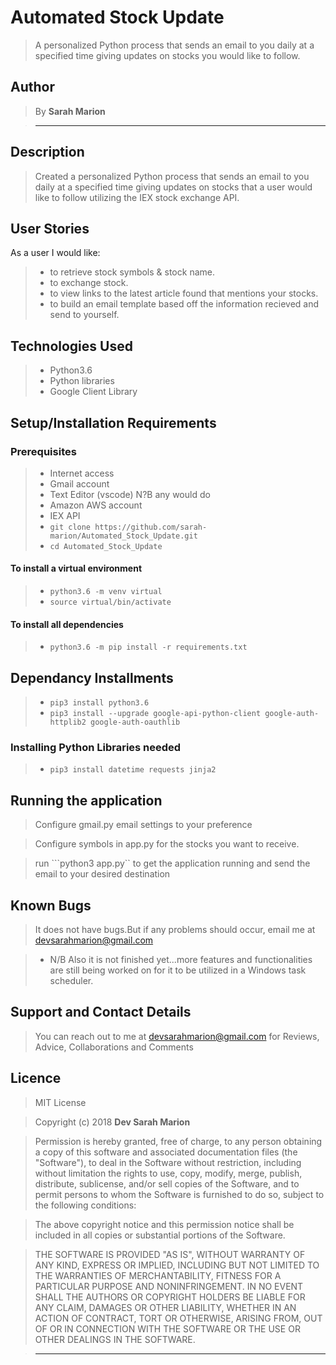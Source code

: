 # Automated Stock Update

> A personalized Python process that sends an email to you daily at a specified time giving updates on stocks you would like to follow.

## Author

> By **Sarah Marion**

> -----------------------------------------------------------

## Description

> Created a personalized Python process that sends an email to you daily at a specified time giving updates on stocks that a user would like to follow utilizing the IEX stock exchange API.

## User Stories

As a user I would like:

> * to retrieve stock symbols & stock name.
> * to exchange stock.
> * to view links to the latest article found that mentions your stocks.
> * to build an email template based off the information recieved and send to yourself.

## Technologies Used

> * Python3.6
> * Python libraries
> * Google Client Library

## Setup/Installation Requirements

### Prerequisites

> * Internet access
> * Gmail account
> * Text Editor (vscode) N?B any would do
> * Amazon AWS account
> * IEX API
> * ```git clone https://github.com/sarah-marion/Automated_Stock_Update.git```
> * ```cd Automated_Stock_Update```

#### To install a virtual environment

> * ```python3.6 -m venv virtual``` 
> * ```source virtual/bin/activate```

#### To install all dependencies

> * ```python3.6 -m pip install -r requirements.txt```

## Dependancy Installments

> * ```pip3 install python3.6```
> * ```pip3 install --upgrade google-api-python-client google-auth-httplib2 google-auth-oauthlib```

### Installing Python Libraries needed

> * ```pip3 install datetime requests jinja2```

## Running the application

> Configure gmail.py email settings to your preference

> Configure symbols in app.py for the stocks you want to receive.

> run ```python3 app.py`` to get the application running and send the email to your desired destination

## Known Bugs

> It does not have bugs.But if any problems should occur, email me at devsarahmarion@gmail.com

> * N/B Also it is not finished yet...more features and functionalities are still being worked on for it to be utilized in a Windows task scheduler.

## Support and Contact Details

> You can reach out to me at devsarahmarion@gmail.com
for Reviews, Advice, Collaborations and Comments

## Licence

> MIT License

> Copyright (c) 2018 **Dev Sarah Marion**

> Permission is hereby granted, free of charge, to any person obtaining a copy
of this software and associated documentation files (the "Software"), to deal
in the Software without restriction, including without limitation the rights
to use, copy, modify, merge, publish, distribute, sublicense, and/or sell
copies of the Software, and to permit persons to whom the Software is
furnished to do so, subject to the following conditions:

> The above copyright notice and this permission notice shall be included in all
copies or substantial portions of the Software.

> THE SOFTWARE IS PROVIDED "AS IS", WITHOUT WARRANTY OF ANY KIND, EXPRESS OR
IMPLIED, INCLUDING BUT NOT LIMITED TO THE WARRANTIES OF MERCHANTABILITY,
FITNESS FOR A PARTICULAR PURPOSE AND NONINFRINGEMENT. IN NO EVENT SHALL THE
AUTHORS OR COPYRIGHT HOLDERS BE LIABLE FOR ANY CLAIM, DAMAGES OR OTHER
LIABILITY, WHETHER IN AN ACTION OF CONTRACT, TORT OR OTHERWISE, ARISING FROM,
OUT OF OR IN CONNECTION WITH THE SOFTWARE OR THE USE OR OTHER DEALINGS IN THE
SOFTWARE.

> --------------------------------------------------------